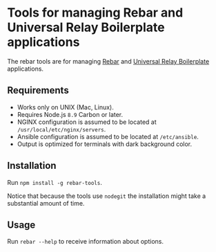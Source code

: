 # Tools for managing Rebar and Universal Relay Boilerplate applications

The rebar tools are for managing [Rebar](http://codefoundries.com/products/rebar.html) and [Universal Relay Boilerplate](http://codefoundries.com/products/UniversalRelayBoilerplate.html) applications.

## Requirements

* Works only on UNIX (Mac, Linux).
* Requires Node.js `8.9` Carbon or later.
* NGINX configuration is assumed to be located at `/usr/local/etc/nginx/servers`.
* Ansible configuration is assumed to be located at `/etc/ansible`.
* Output is optimized for terminals with dark background color.

## Installation

Run `npm install -g rebar-tools`.

Notice that because the tools use `nodegit` the installation might take a substantial amount of time.

## Usage

Run `rebar --help` to receive information about options.
